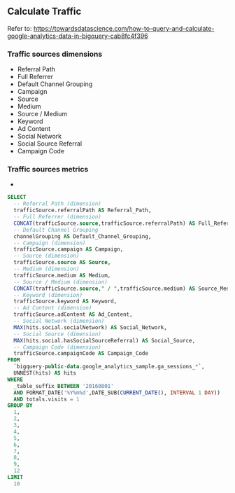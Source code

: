 ## Calculate Traffic

Refer to: https://towardsdatascience.com/how-to-query-and-calculate-google-analytics-data-in-bigquery-cab8fc4f396

### Traffic sources dimensions
- Referral Path
- Full Referrer
- Default Channel Grouping
- Campaign
- Source
- Medium
- Source / Medium
- Keyword
- Ad Content
- Social Network
- Social Source Referral
- Campaign Code
### Traffic sources metrics
-

```SQL
SELECT
  -- Referral Path (dimension)
  trafficSource.referralPath AS Referral_Path,
  -- Full Referrer (dimension)
  CONCAT(trafficSource.source,trafficSource.referralPath) AS Full_Referrer,
  -- Default Channel Grouping
  channelGrouping AS Default_Channel_Grouping,
  -- Campaign (dimension)
  trafficSource.campaign AS Campaign,
  -- Source (dimension)
  trafficSource.source AS Source,
  -- Medium (dimension)
  trafficSource.medium AS Medium,
  -- Source / Medium (dimension)
  CONCAT(trafficSource.source," / ",trafficSource.medium) AS Source_Medium,
  -- Keyword (dimension)
  trafficSource.keyword AS Keyword,
  -- Ad Content (dimension)
  trafficSource.adContent AS Ad_Content,
  -- Social Network (dimension)
  MAX(hits.social.socialNetwork) AS Social_Network,
  -- Social Source (dimension)
  MAX(hits.social.hasSocialSourceReferral) AS Social_Source,
  -- Campaign Code (dimension)
  trafficSource.campaignCode AS Campaign_Code
FROM
  `bigquery-public-data.google_analytics_sample.ga_sessions_*`,
  UNNEST(hits) AS hits
WHERE
  _table_suffix BETWEEN '20160801'
  AND FORMAT_DATE('%Y%m%d',DATE_SUB(CURRENT_DATE(), INTERVAL 1 DAY))
  AND totals.visits = 1
GROUP BY
  1,
  2,
  3,
  4,
  5,
  6,
  7,
  8,
  9,
  12
LIMIT
  10
```

